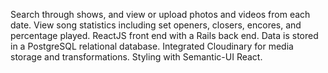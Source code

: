 Search through shows, and view or upload photos and videos from each date. View song statistics including set openers, closers, encores, and percentage played.
ReactJS front end with a Rails back end. Data is stored in a PostgreSQL relational database. Integrated Cloudinary for media storage and transformations. Styling with Semantic-UI React.
